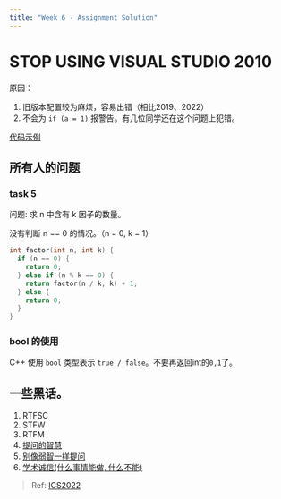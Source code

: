 ```yaml
---
title: "Week 6 - Assignment Solution"
---
```


<!-- more -->

# STOP USING VISUAL STUDIO 2010

原因：
1. 旧版本配置较为麻烦，容易出错（相比2019、2022）
2. 不会为 `if (a = 1)` 报警告。有几位同学还在这个问题上犯错。


[代码示例](https://github.com/Adversarr/cpp-2022-lecture-notes/releases/download/week6/AssignmentReference.zip)

## 所有人的问题

### task 5

问题: 求 n 中含有 k 因子的数量。

没有判断 n == 0 的情况。（n = 0, k = 1）

```cpp
int factor(int n, int k) {
  if (n == 0) {
    return 0;
  } else if (n % k == 0) {
    return factor(n / k, k) + 1;
  } else {
    return 0;
  }
}
```

### bool 的使用

C++ 使用 `bool` 类型表示 `true / false`。不要再返回int的`0,1`了。

## 一些黑话。

1. RTFSC
2. STFW
3. RTFM
4. [提问的智慧](https://github.com/ryanhanwu/How-To-Ask-Questions-The-Smart-Way/blob/master/README-zh_CN.md)
5. [别像弱智一样提问](https://github.com/tangx/Stop-Ask-Questions-The-Stupid-Ways/blob/master/README.md)
6. [学术诚信(什么事情能做, 什么不能)](http://integrity.mit.edu/)

> Ref: [ICS2022](https://nju-projectn.github.io/ics-pa-gitbook/ics2022/index.html)